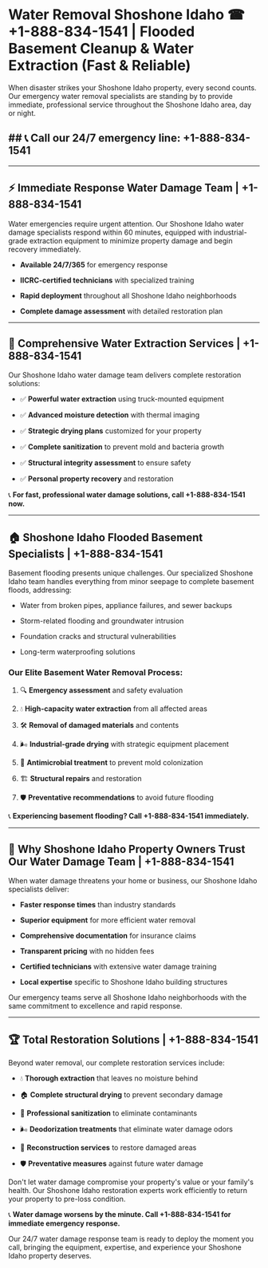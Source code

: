 # Water Removal Shoshone Idaho ☎ +1-888-834-1541 | Flooded Basement Cleanup & Water Extraction (Fast & Reliable)


When disaster strikes your Shoshone Idaho property, every second counts. Our emergency water removal specialists are standing by to provide immediate, professional service throughout the Shoshone Idaho area, day or night.

## ## 📞 **Call our 24/7 emergency line: +1-888-834-1541**

---

## ⚡ Immediate Response Water Damage Team | +1-888-834-1541

Water emergencies require urgent attention. Our Shoshone Idaho water damage specialists respond within 60 minutes, equipped with industrial-grade extraction equipment to minimize property damage and begin recovery immediately.

* **Available 24/7/365** for emergency response
* **IICRC-certified technicians** with specialized training
* **Rapid deployment** throughout all Shoshone Idaho neighborhoods
* **Complete damage assessment** with detailed restoration plan

---

## 🌊 Comprehensive Water Extraction Services | +1-888-834-1541

Our Shoshone Idaho water damage team delivers complete restoration solutions:

- ✅ **Powerful water extraction** using truck-mounted equipment
- ✅ **Advanced moisture detection** with thermal imaging
- ✅ **Strategic drying plans** customized for your property
- ✅ **Complete sanitization** to prevent mold and bacteria growth
- ✅ **Structural integrity assessment** to ensure safety
- ✅ **Personal property recovery** and restoration

📞 **For fast, professional water damage solutions, call +1-888-834-1541 now.**

---

## 🏠 Shoshone Idaho Flooded Basement Specialists | +1-888-834-1541

Basement flooding presents unique challenges. Our specialized Shoshone Idaho team handles everything from minor seepage to complete basement floods, addressing:

* Water from broken pipes, appliance failures, and sewer backups
* Storm-related flooding and groundwater intrusion
* Foundation cracks and structural vulnerabilities
* Long-term waterproofing solutions

### Our Elite Basement Water Removal Process:

1. 🔍 **Emergency assessment** and safety evaluation
2. 💧 **High-capacity water extraction** from all affected areas
3. 🛠️ **Removal of damaged materials** and contents
4. 🌬️ **Industrial-grade drying** with strategic equipment placement
5. 🧪 **Antimicrobial treatment** to prevent mold colonization
6. 🏗️ **Structural repairs** and restoration
7. 🛡️ **Preventative recommendations** to avoid future flooding

📞 **Experiencing basement flooding? Call +1-888-834-1541 immediately.**

---

## 💯 Why Shoshone Idaho Property Owners Trust Our Water Damage Team | +1-888-834-1541

When water damage threatens your home or business, our Shoshone Idaho specialists deliver:

* **Faster response times** than industry standards
* **Superior equipment** for more efficient water removal
* **Comprehensive documentation** for insurance claims
* **Transparent pricing** with no hidden fees
* **Certified technicians** with extensive water damage training
* **Local expertise** specific to Shoshone Idaho building structures

Our emergency teams serve all Shoshone Idaho neighborhoods with the same commitment to excellence and rapid response.

---

## 🏆 Total Restoration Solutions | +1-888-834-1541

Beyond water removal, our complete restoration services include:

- 💧 **Thorough extraction** that leaves no moisture behind
- 🏠 **Complete structural drying** to prevent secondary damage
- 🧼 **Professional sanitization** to eliminate contaminants
- 🌬️ **Deodorization treatments** that eliminate water damage odors
- 🔧 **Reconstruction services** to restore damaged areas
- 🛡️ **Preventative measures** against future water damage

Don't let water damage compromise your property's value or your family's health. Our Shoshone Idaho restoration experts work efficiently to return your property to pre-loss condition.

📞 **Water damage worsens by the minute. Call +1-888-834-1541 for immediate emergency response.**

Our 24/7 water damage response team is ready to deploy the moment you call, bringing the equipment, expertise, and experience your Shoshone Idaho property deserves.